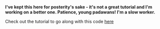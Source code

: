 **I've kept this here for posterity's sake - it's not a great tutorial and I'm working on a better one. Patience, young padawans! I'm a slow worker.**


Check out the tutorial to go along with this code [here](https://docs.google.com/document/d/1vA1rt__Qb-fFFVROVlxNEg_d1v8WL2J_aR0bQWMq1mQ/)
